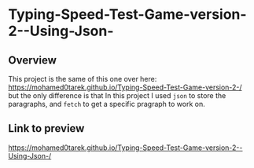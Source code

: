 # Typing-Speed-Test-Game-version-2--Using-Json-

## Overview 
This project is the same of this one over here:<br>
https://mohamed0tarek.github.io/Typing-Speed-Test-Game-version-2-/
<br>but the only difference is that In this project I used `json` to store the paragraphs, and `fetch` to get a specific pragraph to work on.

## Link to preview 
https://mohamed0tarek.github.io/Typing-Speed-Test-Game-version-2--Using-Json-/
